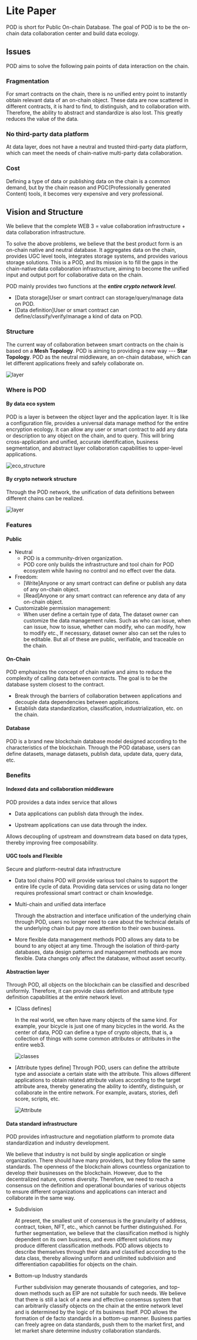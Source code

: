 # Lite Paper

POD is short for Public On-chain Database. The goal of POD is to be the on-chain data collaboration center and build data ecology.

## Issues
POD aims to solve the following pain points of data interaction on the chain.

### Fragmentation
For smart contracts on the chain, there is no unified entry point to instantly obtain relevant data of an on-chain object. These data are now scattered in different contracts, it is hard to find,  to distinguish, and to collaboration with. Therefore, the ability to abstract and standardize is also lost. This greatly reduces the value of the data.

### No third-party data platform
At data layer, does not have a neutral and trusted third-party data platform, which can meet the needs of chain-native multi-party data collaboration.

### Cost

Defining a type of data or publishing data on the chain is a common demand, but by the chain reason and PGC(Professionally generated Content) tools, it becomes very expensive and very professional.

## Vision and Structure
We believe that the complete WEB 3 = value collaboration infrastructure + data collaboration infrastructure. 

To solve the above problems, we believe that the best product form is an on-chain native and neutral database. It aggregates data on the chain, provides UGC level tools, integrates storage systems, and provides various storage solutions. This is a POD, and Its mission is to fill the gaps in the chain-native data collaboration infrastructure, aiming to become the unified input and output port for collaborative data on the chain.

POD mainly provides two functions at the ***entire crypto network level***.

- [Data storage]User or smart contract can storage/query/manage data on POD. 
- [Data definition]User or smart contract can define/classify/verify/manage a kind of data on POD.

### Structure
The current way of collaboration between smart contracts on the chain is based on a **Mesh Topology**. POD is aiming to providing a new way --- **Star Topology**. POD as the neutral middleware, an on-chain database, which can let different applications freely and safely collaborate on.

![layer](../pic/structure.png)

### Where is POD

#### By data eco system

POD is a layer is between the object layer and the application layer. It is like a configuration file, provides a universal data manage method for the entire encryption ecology. It can allow any user or smart contract to add any data or description to any object on the chain, and to query. This will bring cross-application and unified, accurate identification, business segmentation, and abstract layer collaboration capabilities to upper-level applications.

![eco_structure](../pic/eco_structure.png)



#### By crypto network structure

Through the POD network, the unification of data definitions between different chains can be realized. 

![layer](../pic/layer.jpg)

### Features

#### Public
- Neutral
  - POD is a community-driven organization.
  - POD core only builds the infrastructure and tool chain for POD ecosystem while having no control and no effect over the data.
- Freedom: 
  + [Write]Anyone or any smart contract can define or publish any data of any on-chain object.
  + [Read]Anyone or any smart contract can reference any data of any on-chain object.
- Customizable permission management: 
  - When user define a certain type of data, The dataset owner can customize the data management rules. Such as who can issue, when can issue, how to issue, whether can modify, who can modify, how to modify etc., If necessary, dataset owner also can set the rules to be editable. But all of these are public, verifiable, and traceable on the chain.

#### On-Chain
POD emphasizes the concept of chain native and aims to reduce the complexity of calling data between contracts. The goal is to be the database system closest to the contract.
- Break through the barriers of collaboration between applications and decouple data dependencies between applications.
- Establish data standardization, classification, industrialization, etc. on the chain.

#### Database
POD is a brand new blockchain database model designed according to the characteristics of the blockchain. Through the POD database, users can define datasets, manage datasets, publish data, update data, query data, etc.

### Benefits
#### Indexed data and collaboration middleware
POD provides a data index service that allows 

- Data applications can publish data through the index.

- Upstream applications can use data through the index.

Allows decoupling of upstream and downstream data based on data types, thereby improving free composability.

#### UGC tools and Flexible 
Secure and platform-neutral data infrastructure

- Data tool chains
  POD will provide various tool chains to support the entire life cycle of data. Providing data services or using data no longer requires professional smart contract or chain knowledge.

- Multi-chain and unified data interface

  Through the abstraction and interface unification of the underlying chain through POD, users no longer need to care about the technical details of the underlying chain but pay more attention to their own business.

- More flexible data management methods
  POD allows any data to be bound to any object at any time. Through the isolation of third-party databases, data design patterns and management methods are more flexible. Data changes only affect the database, without asset security.

#### Abstraction layer

Through POD, all objects on the blockchain can be classified and described uniformly. Therefore, it can provide class definition and attribute type definition capabilities at the entire network level.

- [Class defines]

  In the real world, we often have many objects of the same kind. For example, your bicycle is just one of many bicycles in the world.
  As the center of data, POD can define a type of crypto objects, that is, a collection of things with some common attributes or attributes in the entire web3.

  ![classes](../pic/classes.png)
  ​

- [Attribute types define]
  Through POD, users can define the attribute type and associate a certain state with the attribute. This allows different applications to obtain related attribute values according to the target attribute area, thereby generating the ability to identify, distinguish, or collaborate in the entire network. For example, avatars, stories, defi score, scripts, etc.

  ![Attribute](../pic/attributes.png)
  ​

#### Data standard infrastructure

POD provides infrastructure and negotiation platform to promote data standardization and industry development.

We believe that industry is not build by single application or single organization. There should have many providers, but they follow the same standards. 
The openness of the blockchain allows countless organization to develop their businesses on the blockchain. However, due to the decentralized nature, comes diversity. Therefore, we need to reach a consensus on the definition and operational boundaries of various objects to ensure different organizations and applications can interact and collaborate in the same way. 

- Subdivision

  At present, the smallest unit of consensus is the granularity of address, contract, token, NFT, etc., which cannot be further distinguished.
  For further segmentation, we believe that the classification method is highly dependent on its own business, and even different solutions may produce different classification methods. POD allows objects to describe themselves through their data and classified according to the data class, thereby allowing uniform and unlimited subdivision and differentiation capabilities for objects on the chain.

- Bottom-up Industry standards

  Further subdivision may generate thousands of categories, and top-down methods such as EIP are not suitable for such needs.
  We believe that there is still a lack of a new and effective consensus system that can arbitrarily classify objects on the chain at the entire network level and is determined by the logic of its business itself.
  POD allows the formation of de facto standards in a bottom-up manner. Business parties can freely agree on data standards, push them to the market first, and let market share determine industry collaboration standards.